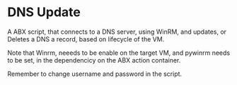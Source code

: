 # DNS Update

A ABX script, that connects to a DNS server, using WinRM, and updates, or Deletes a DNS a record, based on lifecycle of the VM.

Note that Winrm, neeeds to be enable on the target VM, and pywinrm needs to be set, in the dependencicy on the ABX action container. 

Remember to change username and password in the script. 